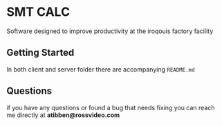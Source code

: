 # SMT CALC

Software designed to improve productivity at the iroqouis factory facility

## Getting Started

In both client and server folder there are accompanying `README.md`

## Questions 

if you have any questions or found a bug that needs fixing you can reach me directly at __atibben@rossvideo.com__ 